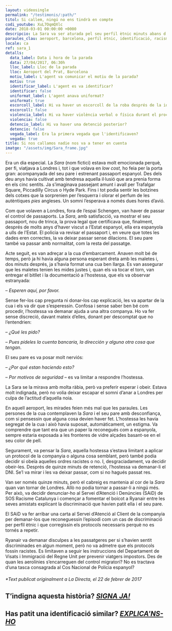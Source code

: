 ```yaml
---
layout: videosingle
permalink: "/testimonis/:path/"
titol: Si callem, ningú no ens tindrà en compte
codi_youtube: XuL7OqmQXlc
date: 2018-03-01 00:00:00 +0000
descripcio: La Sara va ser aturada pel seu perfil ètnic minuts abans d'entrar a l'avió
paraules_clau: aeroport, barcelona, perfil ètnic, identificació, racisme
locale: ca
ref: sara_1
detalls:
  data_label: Data i hora de la parada
  data: 27/04/2017, 06:30h
  lloc_label: Lloc de la parada
  lloc: Aeroport del Prat, Barcelona
  motiu_label: L'agent va comunicar el motiu de la parada?
  motiu: true
  identificar_label: L'agent es va identificar?
  identificar: false
  uniformat_label: L'agent anava uniformat?
  uniformat: true
  escorcoll_label: Hi va haver un escorcoll de la roba després de la identificació?
  escorcoll: false
  violencia_label: Hi va haver violència verbal o física durant el procediment d'identificació i registre?
  violencia: false
  detencio_label: Hi va haver una detenció posterior?
  detencio: false
  vegada_label: Era la primera vegada que l'identificaven?
  vegada: true
title: Si nos callamos nadie nos va a tener en cuenta
imatge: "/assets/img/Sara_frame.jpg"
---
```

Era un dia especial. La _Sara_ (nom fictici) estava molt emocionada perquè, per fi, viatjava a Londres i, tot i que volava en _low cost_, ho feia per la porta gran: acompanyada del seu pare i estrenant passaport espanyol. Des dels deu anys havia cultivat amb tendresa aquella il·lusió que ara prenia forma en els cinc sentits. Ja s’imaginava passejant amunt i avall per Trafalgar Square, Piccadilly Circus o Hyde Park. Fins i tot podia sentir les botzines dels cotxes que la sorprenien per l’esquerra i olorar el perfum de les autèntiques _pies_ angleses. Un somni l’esperava a només dues hores d’avió.

Com que volaven a Londres, fora de l’espai Schengen, van haver de passar el control de passaports. La _Sara_, amb satisfacció, va mostrar el seu passaport, nou de trinca, la prova legal que certificava que, finalment, després de molts anys d’haver viscut a l’Estat espanyol, ella era espanyola a ulls de l’Estat. El policia va revisar el passaport i, en veure que totes les dades eren correctes, la va deixar passar sense dilacions. El seu pare també va passar amb normalitat, com la resta del passatge.

Acte seguit, es van adreçar a la cua d’embarcament. Anaven molt bé de temps, però ja hi havia alguna persona esperant dreta amb les maletes i, dos minuts després, ja s’havia format una cua ben llarga. Es van assegurar que les maletes tenien les mides justes i, quan els va tocar el torn, van entregar el bitllet i la documentació a l’hostessa, que els va observar estranyada:

– _Esperen aquí, por favor._

Sense fer-los cap pregunta ni donar-los cap explicació, les va apartar de la cua i els va dir que s’esperessin. Confosa i sense saber ben bé com procedir, l’hostessa va demanar ajuda a una altra companya. Ho va fer sense discreció, davant mateix d’elles, donant per descomptat que no l’entendrien:

– _¿Qué les pido?_

– _Pues pídeles la cuenta bancaria, la dirección y alguna otra cosa que tengan_.

El seu pare es va posar molt nerviós:

– _¿Por qué estan haciendo esto?_

– _Por motivos de seguridad_ – es va limitar a respondre l’hostessa.

La Sara se la mirava amb molta ràbia, però va preferir esperar i obeir. Estava molt indignada, però no volia deixar escapar el somni d’anar a Londres per culpa de l’actitud d’aquella noia.

En aquell aeroport, les mirades feien més mal que les paraules. Les persones de la cua contemplaven la _Sara_ i el seu pare amb desconfiança, com si pensessin que alguna cosa devien haver fet. L’hostessa les havia segregat de la cua i això havia suposat, automàticament, un estigma. Va comprendre que tant era que un paper la reconegués com a espanyola, sempre estaria exposada a les fronteres de vidre alçades basant-se en el seu color de pell.

Segurament, va pensar la _Sara_, aquella hostessa s’estava limitant a aplicar un protocol de la companyia o alguna cosa semblant, però també podia decidir si obeïa aquelles ordres racistes o no. I, desgraciadament, va decidir obeir-les. Després de quinze minuts de retenció, l’hostessa va demanar-li el DNI. Se’l va mirar i les va deixar passar, com si no hagués passat res.

Van ser només quinze minuts, però el cabreig es mantenia al cor de la _Sara_ quan van tornar de Londres. Allò no podia tornar a passar-li a ningú més. Per això, va decidir denunciar-ho al Servei d’Atenció i Denúncies (SAiD) de SOS Racisme Catalunya i començar a fomentar el boicot a Ryanair entre les seves amistats explicant la discriminació que havien patit ella i el seu pare.

El SAiD va fer arribar una carta al Servei d’Atenció al Client de la companyia per demanar-los que reconeguessin l’episodi com un cas de discriminació per perfil ètnic i que corregissin els protocols necessaris perquè no es tornés a repetir.

Ryanair va demanar disculpes a les passatgeres per si s’havien sentit discriminades en algun moment, però no va admetre que els protocols fossin racistes. Es limitaven a seguir les instruccions del Departament de Visats i Immigració del Regne Unit per prevenir viatgers impostors. Des de quan les aerolínies s’encarreguen del control migratori? No es tractava d’una tasca consagrada al Cos Nacional de Policia espanyol?

###### \*Text publicat originalment a La Directa, el 22 de febrer de 2017

## T’indigna aquesta història? [**_SIGNA JA!_**](https://www.pareudepararme.org/manifest/#formulari)

## Has patit una identificació similar? [**_EXPLICA'NS-HO_**](https://www.pareudepararme.org/#denuncia-parada)
